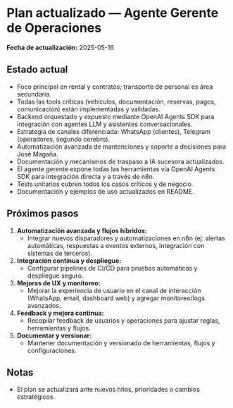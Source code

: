 # Plan actualizado — Agente Gerente de Operaciones

**Fecha de actualización:** 2025-05-16

## Estado actual

- Foco principal en rental y contratos; transporte de personal es área secundaria.
- Todas las tools críticas (vehículos, documentación, reservas, pagos, comunicación) están implementadas y validadas.
- Backend orquestado y expuesto mediante OpenAI Agents SDK para integración con agentes LLM y asistentes conversacionales.
- Estrategia de canales diferenciada: WhatsApp (clientes), Telegram (operadores, segundo cerebro).
- Automatización avanzada de mantenciones y soporte a decisiones para José Magaña.
- Documentación y mecanismos de traspaso a IA sucesora actualizados.
- El agente gerente expone todas las herramientas vía OpenAI Agents SDK para integración directa y a través de n8n.
- Tests unitarios cubren todos los casos críticos y de negocio.
- Documentación y ejemplos de uso actualizados en README.

## Próximos pasos

1. **Automatización avanzada y flujos híbridos:**
   - Integrar nuevos disparadores y automatizaciones en n8n (ej: alertas automáticas, respuestas a eventos externos, integración con sistemas de terceros).
2. **Integración continua y despliegue:**
   - Configurar pipelines de CI/CD para pruebas automáticas y despliegue seguro.
3. **Mejoras de UX y monitoreo:**
   - Mejorar la experiencia de usuario en el canal de interacción (WhatsApp, email, dashboard web) y agregar monitoreo/logs avanzados.
4. **Feedback y mejora continua:**
   - Recopilar feedback de usuarios y operaciones para ajustar reglas, herramientas y flujos.
5. **Documentar y versionar:**
   - Mantener documentación y versionado de herramientas, flujos y configuraciones.

## Notas
- El plan se actualizará ante nuevos hitos, prioridades o cambios estratégicos.
